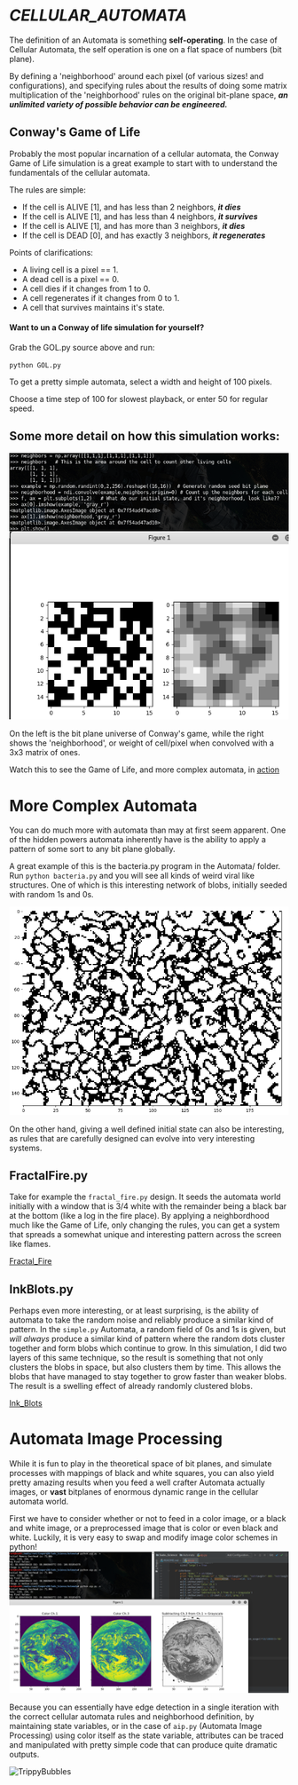 # *CELLULAR_AUTOMATA* 
The definition of an Automata is something **self-operating**. 
In the case of Cellular Automata, the self operation is one on
a flat space of numbers (bit plane). 

By defining a 'neighborhood' around each pixel (of various sizes! 
and configurations), and specifying rules about the results of 
doing some matrix multiplication of the 'neighborhood' rules on 
the original bit-plane space, ***an unlimited variety of possible 
behavior can be engineered.*** 

## Conway's Game of Life 
Probably the most popular incarnation of a cellular automata, the
Conway Game of Life simulation is a great example to start with to
understand the fundamentals of the cellular automata. 

The rules are simple: 

* If the cell is ALIVE [1], and has less than 2 neighbors, ***it dies*** 
* If the cell is ALIVE [1], and has less than 4 neighbors, ***it survives***
* If the cell is ALIVE [1], and has more than 3 neighbors, ***it dies***
* If the cell is DEAD [0], and has exactly 3 neighbors, ***it regenerates***

Points of clarifications: 
* A living cell is a pixel == 1.
* A dead cell is a pixel == 0.
* A cell dies if it changes from 1 to 0. 
* A cell regenerates if it changes from 0 to 1. 
* A cell that survives maintains it's state. 

#### Want to un a Conway of life simulation for yourself?
Grab the GOL.py source above and run:
 
 `python GOL.py`
 
  To get a pretty simple automata, select a 
  width and height of 100 pixels. 
  
  Choose a time step of 100 for slowest playback,
  or enter 50 for regular speed. 
  
## Some more detail on how this simulation works:
![Example](https://raw.githubusercontent.com/TylersDurden/Sudo_Science/master/Images/CellularAutomata.png)

On the left is the bit plane universe of Conway's game, while
the right shows the 'neighborhood', or weight of cell/pixel when
convolved with a 3x3 matrix of ones. 

Watch this to see the Game of Life, and more complex automata, in [action](https://youtu.be/8Bcwa-s-jtM) 

# More Complex Automata
You can do much more with automata than may at first seem apparent. 
One of the hidden powers automata inherently have is the ability to
apply a pattern of some sort to any bit plane globally. 

A great example of this is the bacteria.py program in the Automata/ folder. 
Run `python bacteria.py` and you will see all kinds of weird viral like structures.
One of which is this interesting network of blobs, initially seeded with random 1s and
0s. 

![BLOBBY](https://raw.githubusercontent.com/TylersDurden/Sudo_Science/master/Images/bacterial1.png)

On the other hand, giving a well defined initial state can also be interesting, as rules that 
are carefully designed can evolve into very interesting systems. 

## FractalFire.py
Take for example the `fractal_fire.py` design. It seeds the automata world initially with a window
that is 3/4 white with the remainder being a black bar at the bottom (like a log in the fire place). 
By applying a neighbordhood much like the Game of Life, only changing the rules, you can get a system
that spreads a somewhat unique and interesting pattern across the screen like flames. 

[Fractal_Fire](https://raw.githubusercontent.com/TylersDurden/Sudo_Science/master/Videos/fractalFire.mp4) 

## InkBlots.py
Perhaps even more interesting, or at least surprising, is the ability of automata to take the random noise
and reliably produce a similar kind of pattern. In the `simple.py` Automata, a random field of 0s and 1s is
given, but *will always* produce a similar kind of pattern where the random dots cluster together and form blobs
which continue to grow. In this simulation, I did two layers of this same technique, so the result is something that
not only clusters the blobs in space, but also clusters them by time. This allows the blobs that have managed to stay
together to grow faster than weaker blobs. The result is a swelling effect of already randomly clustered blobs. 
 
[Ink_Blots](https://raw.githubusercontent.com/TylersDurden/Sudo_Science/master/Videos/InkBlots.mp4)

# Automata Image Processing 
While it is fun to play in the theoretical space of bit planes, and simulate processes with mappings of
black and white squares, you can also yield pretty amazing results when you feed a well crafter Automata
actually images, or **vast** bitplanes of enormous dynamic range in the cellular automata world. 

First we have to consider whether or not to feed in a color image, or a black and white image, or a preprocessed image 
that is color or even black and white. Luckily, it is very easy to swap and modify image color schemes in python!
![ImageSubtraction](https://raw.githubusercontent.com/TylersDurden/Sudo_Science/master/Images/ColorSubtract.png)  

Because you can essentially have edge detection in a single iteration with the correct cellular automata rules and 
neighborhood definition, by maintaining state variables, or in the case of `aip.py` (Automata Image Processing) using
color itself as the state variable, attributes can be traced and manipulated with pretty simple code that can produce 
quite dramatic outputs. 

![TrippyBubbles]([Ink_Blots](https://raw.githubusercontent.com/TylersDurden/Sudo_Science/master/Videos/AutomataImageProcessing.mp4))